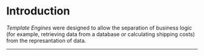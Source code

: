 # Introduction

*Template Engines* were designed to allow the separation of business logic (for example, retrieving data from a database or calculating shipping costs) from the represantation of data.

---

